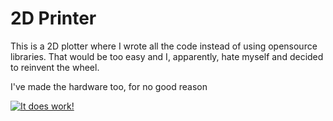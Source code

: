 # 2D Printer

This is a 2D plotter where I wrote all the code instead of using opensource libraries. That would be too easy and I, apparently, hate myself and decided to reinvent the wheel.

I've made the hardware too, for no good reason


[![It does work!](https://img.youtube.com/vi/OzSFc-RD1x0/0.jpg)](https://www.youtube.com/watch?v=OzSFc-RD1x0)
